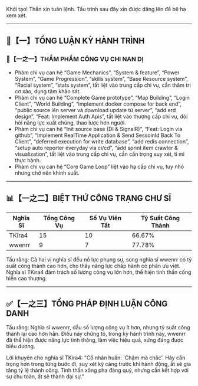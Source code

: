 Khởi tạo! Thần xin tuân lệnh. Tấu trình sau đây xin được dâng lên để bệ hạ xem xét.

---

## 🧾【一】TỔNG LUẬN KỲ HÀNH TRÌNH

### 🧠【一之一】THẨM PHẨM CÔNG VỤ CHI NAN DỊ

- Phàm chi vụ can hệ “Game Mechanics”, “System & feature”, “Power System”, “Game Progression”, “skills system”, “Base Resource system”, “Racial system”, “stats system”, tất liệt vào trung cấp chi vụ, cần thâm tri cơ xảo, dụng tâm khảo sát.
- Phàm chi vụ can hệ “Complete Game prototype”, “Map Building”, “Login Client”, “World Building”, “implement docker compose for back end”, “public source lên server và download update từ server”, “add erd design”, “Feat: Implement Auth Apis”, tất liệt vào thượng cấp chi vụ, đòi hỏi năng lực xuất chúng, thao lược hơn người.
- Phàm chi vụ can hệ “Init source base (DI & SignalR)”, “Feat: Login via github”, “Implement RealTime Application & Send SessoinId Back To Client”, “deferred execution for write database”, “add redis connection”, “setup auto reporter everyday via ci/cd”, “add sprint item crawler & visualization”, tất liệt vào trung cấp chi vụ, cần cẩn trọng suy xét, tỉ mỉ thực hành.
- Phàm chi vụ can hệ “Core Game Loop” liệt vào hạ cấp chi vụ, tuy nhỏ nhưng chớ nên khinh suất.

---

## 📊【一之二】BIỆT THỨ CÔNG TRẠNG CHƯ SĨ

| Nghĩa Sĩ   | Tổng Công Vụ | Số Vụ Viên Tất | Tỷ Suất Công Thành |
| -------- | -------- | -------- | -------- |
| TKira4   | 15       | 10        | 66.67%     |
| wwenrr   | 9       | 7        | 77.78%     |

Tấu rằng: Cả hai vị nghĩa sĩ đều nỗ lực phụng sự, song nghĩa sĩ wwenrr có tỷ suất công thành cao hơn, cho thấy năng lực chấp hành có phần ưu việt. Nghĩa sĩ TKira4 đảm trách số lượng công vụ lớn hơn, thể hiện tinh thần cống hiến cao thượng.

---

## ✅【一之三】TỔNG PHÁP ĐỊNH LUẬN CÔNG DANH

Tấu rằng: Nghĩa sĩ wwenrr, dẫu số lượng công vụ ít hơn, nhưng tỷ suất công thành lại cao hơn hẳn. Điều này chứng tỏ, trong kỳ hành trình này, wwenrr đã thể hiện được năng lực tinh thông, làm việc hiệu quả, xứng đáng được biểu dương.

Lời khuyên cho nghĩa sĩ TKira4: "Cổ nhân huấn: 'Chậm mà chắc'. Hãy cẩn trọng hơn trong từng bước đi, suy xét kỹ càng trước khi hành động, ắt sẽ gia tăng tỷ lệ thành công. Tinh thần xông pha đáng quý, nhưng cần kết hợp với sự chu toàn, ắt sẽ thành đại sự."
